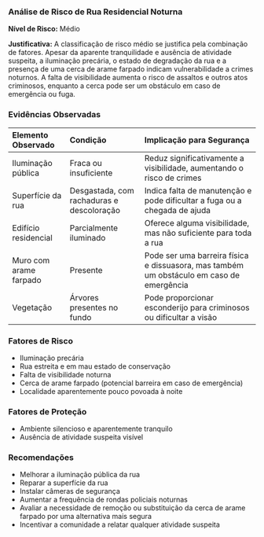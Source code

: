 ### Análise de Risco de Rua Residencial Noturna

**Nível de Risco:** Médio

**Justificativa:** A classificação de risco médio se justifica pela combinação de fatores. Apesar da aparente tranquilidade e ausência de atividade suspeita, a iluminação precária, o estado de degradação da rua e a presença de uma cerca de arame farpado indicam vulnerabilidade a crimes noturnos. A falta de visibilidade aumenta o risco de assaltos e outros atos criminosos, enquanto a cerca pode ser um obstáculo em caso de emergência ou fuga.

### Evidências Observadas

| Elemento Observado | Condição | Implicação para Segurança |
| :--- | :--- | :--- |
| Iluminação pública | Fraca ou insuficiente | Reduz significativamente a visibilidade, aumentando o risco de crimes |     
| Superfície da rua | Desgastada, com rachaduras e descoloração | Indica falta de manutenção e pode dificultar a fuga ou a chegada de ajuda |
| Edifício residencial | Parcialmente iluminado | Oferece alguma visibilidade, mas não suficiente para toda a rua |        
| Muro com arame farpado | Presente | Pode ser uma barreira física e dissuasora, mas também um obstáculo em caso de emergência |
| Vegetação | Árvores presentes no fundo | Pode proporcionar esconderijo para criminosos ou dificultar a visão |

### Fatores de Risco

- Iluminação precária
- Rua estreita e em mau estado de conservação
- Falta de visibilidade noturna
- Cerca de arame farpado (potencial barreira em caso de emergência)
- Localidade aparentemente pouco povoada à noite

### Fatores de Proteção

- Ambiente silencioso e aparentemente tranquilo
- Ausência de atividade suspeita visível

### Recomendações

- Melhorar a iluminação pública da rua
- Reparar a superfície da rua
- Instalar câmeras de segurança
- Aumentar a frequência de rondas policiais noturnas
- Avaliar a necessidade de remoção ou substituição da cerca de arame farpado por uma alternativa mais segura
- Incentivar a comunidade a relatar qualquer atividade suspeita